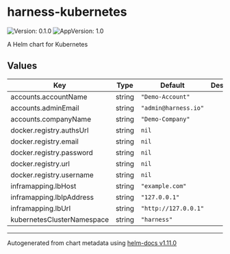 # harness-kubernetes

![Version: 0.1.0](https://img.shields.io/badge/Version-0.1.0-informational?style=flat-square) ![AppVersion: 1.0](https://img.shields.io/badge/AppVersion-1.0-informational?style=flat-square)

A Helm chart for Kubernetes

## Values

| Key | Type | Default | Description |
|-----|------|---------|-------------|
| accounts.accountName | string | `"Demo-Account"` |  |
| accounts.adminEmail | string | `"admin@harness.io"` |  |
| accounts.companyName | string | `"Demo-Company"` |  |
| docker.registry.authsUrl | string | `nil` |  |
| docker.registry.email | string | `nil` |  |
| docker.registry.password | string | `nil` |  |
| docker.registry.url | string | `nil` |  |
| docker.registry.username | string | `nil` |  |
| inframapping.lbHost | string | `"example.com"` |  |
| inframapping.lbIpAddress | string | `"127.0.0.1"` |  |
| inframapping.lbUrl | string | `"http://127.0.0.1"` |  |
| kubernetesClusterNamespace | string | `"harness"` |  |

----------------------------------------------
Autogenerated from chart metadata using [helm-docs v1.11.0](https://github.com/norwoodj/helm-docs/releases/v1.11.0)
